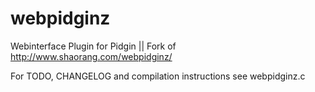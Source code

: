 webpidginz
==========

Webinterface Plugin for Pidgin || Fork of http://www.shaorang.com/webpidginz/

For TODO, CHANGELOG and compilation instructions see webpidginz.c
